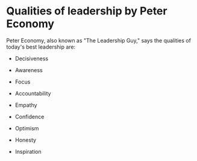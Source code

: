 # Qualities of leadership by Peter Economy

Peter Economy, also known as "The Leadership Guy," says the qualities of today's best leadership are:

* Decisiveness

* Awareness

* Focus

* Accountability

* Empathy

* Confidence

* Optimism

* Honesty

* Inspiration
